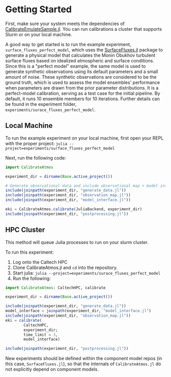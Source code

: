 # Getting Started

First, make sure your system meets the dependencies of [CalibrateEmulateSample.jl](https://clima.github.io/CalibrateEmulateSample.jl/dev/installation_instructions/).
You can run calibrations a cluster that supports Slurm or on your local machine.

A good way to get started is to run the example experiment, `surface_fluxes_perfect_model`, which uses the [SurfaceFluxes.jl](https://github.com/CliMA/SurfaceFluxes.jl) package to generate a physical model that calculates the Monin Obukhov turbulent surface fluxes based on idealized atmospheric and surface conditions. Since this is a "perfect model" example, the same model is used to generate synthetic observations using its default parameters and a small amount of noise. These synthetic observations are considered to be the ground truth, which is used to assess the model ensembles' performance when parameters are drawn from the prior parameter distributions. 
It is a perfect-model calibration, serving as a test case for the initial pipeline.
By default, it runs 10 ensemble members for 10 iterations. Further details can be found in the experiment folder, `experiments/surace_fluxes_perfect_model`.

## Local Machine

To run the example experiment on your local machine, first open your REPL with the proper project:
`julia --project=experiments/surface_fluxes_perfect_model`

Next, run the following code:
```julia
import CalibrateAtmos

experiment_dir = dirname(Base.active_project())

# Generate observational data and include observational map + model interface
include(joinpath(experiment_dir, "generate_data.jl"))
include(joinpath(experiment_dir, "observation_map.jl"))
include(joinpath(experiment_dir, "model_interface.jl"))

eki = CalibrateAtmos.calibrate(JuliaBackend, experiment_dir)
include(joinpath(experiment_dir, "postprocessing.jl"))
```

## HPC Cluster
This method will queue Julia processes to run on your slurm cluster.

To run this experiment:
1. Log onto the Caltech HPC
2. Clone CalibrateAtmos.jl and `cd` into the repository.
3. Start julia: `julia --project=experiments/surace_fluxes_perfect_model`
4. Run the following:
```julia
import CalibrateAtmos: CaltechHPC, calibrate

experiment_dir = dirname(Base.active_project())

include(joinpath(experiment_dir, "generate_data.jl"))
model_interface = joinpath(experiment_dir, "model_interface.jl")
include(joinpath(experiment_dir, "observation_map.jl"))
eki = calibrate(
        CaltechHPC,
        experiment_dir;
        time_limit = 3,
        model_interface)

include(joinpath(experiment_dir, "postprocessing.jl"))
```

New experiments should be defined within the component model repos (in this case, `SurfaceFluxes.jl`), so that the internals of `CalibrateAtmos.jl` do not explicitly depend on component models.

